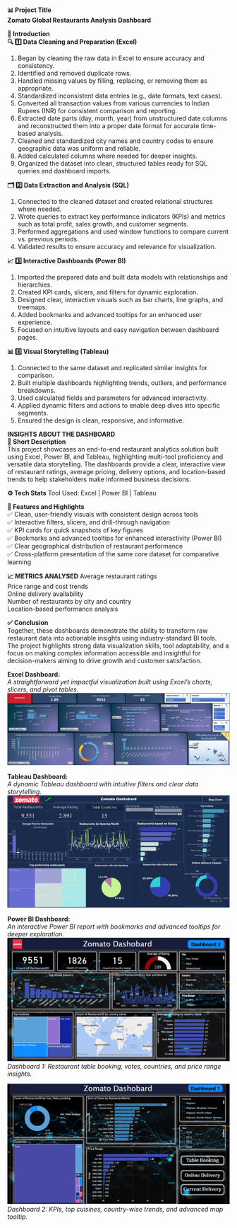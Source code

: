 **📊 Project Title**        
**Zomato Global Restaurants Analysis Dashboard**     


****📑 Introduction****     
**🔍 1️⃣ Data Cleaning and Preparation (Excel)**     
1. Began by cleaning the raw data in Excel to ensure accuracy and consistency.     
2. Identified and removed duplicate rows.     
3. Handled missing values by filling, replacing, or removing them as appropriate.     
4. Standardized inconsistent data entries (e.g., date formats, text cases).     
5. Converted all transaction values from various currencies to Indian Rupees (INR) for consistent comparison and reporting.     
6. Extracted date parts (day, month, year) from unstructured date columns and reconstructed them into a proper date format for accurate time-based analysis.     
7. Cleaned and standardized city names and country codes to ensure geographic data was uniform and reliable.     
8. Added calculated columns where needed for deeper insights.     
9. Organized the dataset into clean, structured tables ready for SQL queries and dashboard imports.     

**🗂️ 2️⃣ Data Extraction and Analysis (SQL)**
1. Connected to the cleaned dataset and created relational structures where needed.     
2. Wrote queries to extract key performance indicators (KPIs) and metrics such as total profit, sales growth, and customer segments.     
3. Performed aggregations and used window functions to compare current vs. previous periods.     
4. Validated results to ensure accuracy and relevance for visualization.     

**📈 3️⃣ Interactive Dashboards (Power BI)**     
1. Imported the prepared data and built data models with relationships and hierarchies.     
2. Created KPI cards, slicers, and filters for dynamic exploration.     
3. Designed clear, interactive visuals such as bar charts, line graphs, and treemaps.     
4. Added bookmarks and advanced tooltips for an enhanced user experience.     
5. Focused on intuitive layouts and easy navigation between dashboard pages.     
     
**📊 4️⃣ Visual Storytelling (Tableau)**     
1. Connected to the same dataset and replicated similar insights for comparison.     
2. Built multiple dashboards highlighting trends, outliers, and performance breakdowns.     
3. Used calculated fields and parameters for advanced interactivity.     
4. Applied dynamic filters and actions to enable deep dives into specific segments.     
5. Ensured the design is clean, responsive, and informative.     

**INSIGHTS ABOUT THE DASHBOARD**     
**📌 Short Description**     
This project showcases an end-to-end restaurant analytics solution built using Excel, Power BI, and Tableau, highlighting multi-tool proficiency and versatile data storytelling. The dashboards provide a clear, interactive view of restaurant ratings, average pricing, delivery options, and location-based trends to help stakeholders make informed business decisions.     

**⚙️ Tech Stats**
Tool Used: Excel | Power BI | Tableau     

**🎯 Features and Highlights**     
✅ Clean, user-friendly visuals with consistent design across tools      
✅ Interactive filters, slicers, and drill-through navigation     
✅ KPI cards for quick snapshots of key figures     
✅ Bookmarks and advanced tooltips for enhanced interactivity (Power BI)     
✅ Clear geographical distribution of restaurant performance     
✅ Cross-platform presentation of the same core dataset for comparative learning     

**📈 METRICS ANALYSED**
Average restaurant ratings     
Price range and cost trends     
Online delivery availability     
Number of restaurants by city and country     
Location-based performance analysis     

**✅ Conclusion**     
Together, these dashboards demonstrate the ability to transform raw restaurant data into actionable insights using industry-standard BI tools. The project highlights strong data visualization skills, tool adaptability, and a focus on making complex information accessible and insightful for decision-makers aiming to drive growth and customer satisfaction.     

**Excel Dashboard:**          
_A straightforward yet impactful visualization built using Excel’s charts, slicers, and pivot tables_.          
![Project-1](Excel_Dashboard.png)      


**Tableau Dashboard:**     
_A dynamic Tableau dashboard with intuitive filters and clear data storytelling._         
![Project-1](Tableau_Dashboard.png)

 **Power BI Dashboard:**     
_An interactive Power BI report with bookmarks and advanced tooltips for deeper exploration._     
![PowerBI_Dashboard_1](PowerBI_Dashoboard_1.png)
*Dashboard 1: Restaurant table booking, votes, countries, and price range insights.*     


![Project-1](PowerBI_Dashboard_2.png)
*Dashboard 2: KPIs, top cuisines, country-wise trends, and advanced map tooltip.*

